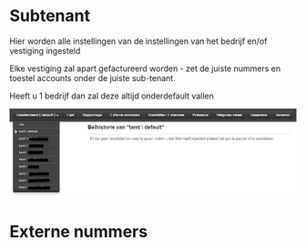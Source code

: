 <!-- TITLE: Subtenant -->
<!-- SUBTITLE: A quick summary of Subtenant -->

# Subtenant
Hier worden alle instellingen van de instellingen van het bedrijf en/of vestiging ingesteld

Elke vestiging zal apart gefactureerd worden - zet de juiste nummers en toestel accounts onder de juiste sub-tenant.

Heeft u 1 bedrijf dan zal deze altijd onderdefault vallen

![Subtenants](/uploads/subtenants.jpg "Subtenants")

# Externe nummers